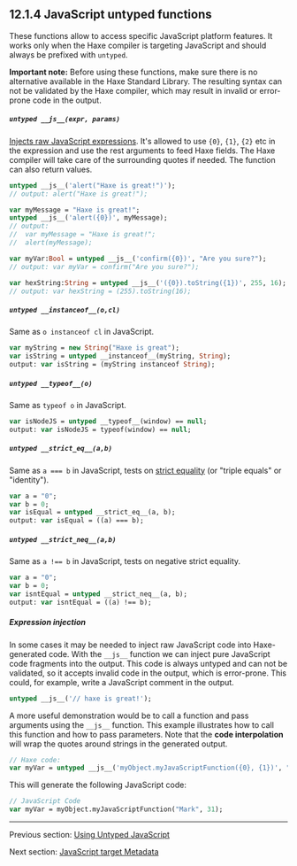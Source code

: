 ## 12.1.4 JavaScript untyped functions

These functions allow to access specific JavaScript platform features. It works only when the Haxe compiler is targeting JavaScript and should always be prefixed with `untyped`. 

**Important note:** Before using these functions, make sure there is no alternative available in the Haxe Standard Library. The resulting syntax can not be validated by the Haxe compiler, which may result in invalid or error-prone code in the output.

##### `untyped __js__(expr, params)`
[Injects raw JavaScript expressions](target-javascript-injection.md). It's allowed to use `{0}`, `{1}`, `{2}` etc in the expression and use the rest arguments to feed Haxe fields. The Haxe compiler will take care of the surrounding quotes if needed. The function can also return values.

```haxe
untyped __js__('alert("Haxe is great!")');
// output: alert("Haxe is great!");

var myMessage = "Haxe is great!";
untyped __js__('alert({0})', myMessage);
// output: 
//	var myMessage = "Haxe is great!";
//	alert(myMessage);

var myVar:Bool = untyped __js__('confirm({0})', "Are you sure?");
// output: var myVar = confirm("Are you sure?");

var hexString:String = untyped __js__('({0}).toString({1})', 255, 16);
// output: var hexString = (255).toString(16);
```

##### `untyped __instanceof__(o,cl)` 
Same as `o instanceof cl` in JavaScript.

```haxe
var myString = new String("Haxe is great");
var isString = untyped __instanceof__(myString, String);
output: var isString = (myString instanceof String);
```

##### `untyped __typeof__(o)` 
Same as `typeof o` in JavaScript.

```haxe
var isNodeJS = untyped __typeof__(window) == null;
output: var isNodeJS = typeof(window) == null;
```

##### `untyped __strict_eq__(a,b)` 
Same as `a === b`  in JavaScript, tests on [strict equality](https://developer.mozilla.org/en-US/docs/Web/JavaScript/Equality_comparisons_and_sameness) (or "triple equals" or "identity").

```haxe
var a = "0";
var b = 0;
var isEqual = untyped __strict_eq__(a, b);
output: var isEqual = ((a) === b);
```

##### `untyped __strict_neq__(a,b)` 
Same as `a !== b`  in JavaScript, tests on negative strict equality.

```haxe
var a = "0";
var b = 0;
var isntEqual = untyped __strict_neq__(a, b);
output: var isntEqual = ((a) !== b);
```

##### Expression injection 

In some cases it may be needed to inject raw JavaScript code into Haxe-generated code. With the `__js__` function we can inject pure JavaScript code fragments into the output. This code is always untyped and can not be validated, so it accepts invalid code in the output, which is error-prone.
This could, for example, write a JavaScript comment in the output.

```haxe
untyped __js__('// haxe is great!');
```

A more useful demonstration would be to call a function and pass  arguments using the `__js__` function. This example illustrates how to call this function and how to pass parameters. Note that the **code interpolation** will wrap the quotes around strings in the generated output.

```haxe
// Haxe code:
var myVar = untyped __js__('myObject.myJavaScriptFunction({0}, {1})', "Mark", 31);
```

This will generate the following JavaScript code:
```haxe
// JavaScript Code
var myVar = myObject.myJavaScriptFunction("Mark", 31);
```

---

Previous section: [Using Untyped JavaScript](target-javascript-injection.md)

Next section: [JavaScript target Metadata](target-javascript-metadata.md)